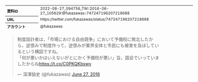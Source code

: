 <table style="font-size: 9pt; width: 610px; margin-bottom: 20px; height: 80px;">
<tbody>
    <tr>
        <th align=left>資料ID</th>
        <td align=left>2022-08-27_094756_TW::2016-06-27_105629:@fukazawas::747247196207218688</td>
    </tr>
    <tr>
        <th align=left>URL</th>
        <td align=left>https://twitter.com/fukazawas/status/747247196207218688</td>
    </tr>
    <tr>
        <th align=left>アカウント</th>
        <td align=left>@fukazawas</td>
    </tr>
    <tr>
        <th align=left>ユーザ名</th>
        <td align=left>深澤諭史</td>
    </tr>
    <tr>
        <th align=left>ツイートの記録日時</th>
        <td align=left>2022-08-27_094756_</td>
    </tr>
</tbody>
</table>
<blockquote class="twitter-tweet" data-width="450"  data-lang="ja"><p lang="ja" dir="ltr">制度設計者は，「市場における自由競争」において予備校に敗北したから，逆恨みで制度作って，逆恨みが業界全体と市民にも被害を及ぼしているという構図ですね。<br>「何が悪いかはいえないがとにかく予備校が悪い」旨，国会でいっていましたからね<a href="https://t.co/C0PKQKbswv">https://t.co/C0PKQKbswv</a></p>&mdash; 深澤諭史 (@fukazawas) <a href="https://twitter.com/fukazawas/status/747247196207218688?ref_src=twsrc%5Etfw">June 27, 2016</a></blockquote>
<script async src="https://platform.twitter.com/widgets.js" charset="utf-8"></script>


